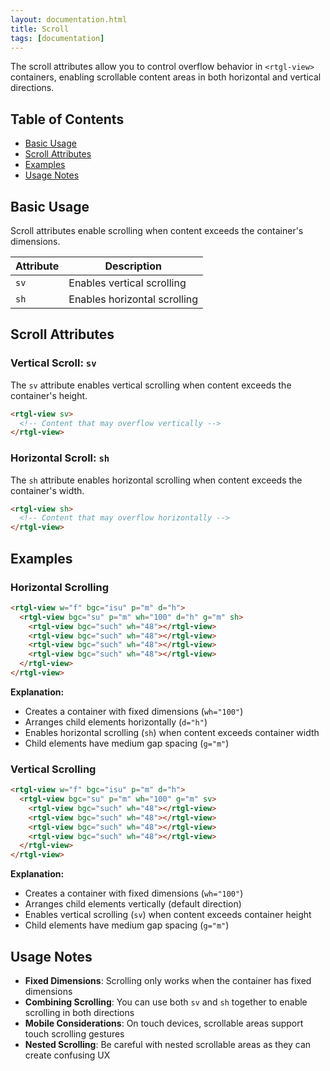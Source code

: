 ```yaml
---
layout: documentation.html
title: Scroll 
tags: [documentation]
---
```


The scroll attributes allow you to control overflow behavior in `<rtgl-view>` containers, enabling scrollable content areas in both horizontal and vertical directions.

## Table of Contents

- [Basic Usage](#basic-usage)
- [Scroll Attributes](#scroll-attributes)
- [Examples](#examples)
- [Usage Notes](#usage-notes)

## Basic Usage

Scroll attributes enable scrolling when content exceeds the container's dimensions.

| Attribute | Description |
|-----------|-------------|
| `sv` | Enables vertical scrolling |
| `sh` | Enables horizontal scrolling |

## Scroll Attributes

### Vertical Scroll: `sv`

The `sv` attribute enables vertical scrolling when content exceeds the container's height.

```html
<rtgl-view sv>
  <!-- Content that may overflow vertically -->
</rtgl-view>
```

### Horizontal Scroll: `sh`

The `sh` attribute enables horizontal scrolling when content exceeds the container's width.

```html
<rtgl-view sh>
  <!-- Content that may overflow horizontally -->
</rtgl-view>
```

## Examples

### Horizontal Scrolling

```html
<rtgl-view w="f" bgc="isu" p="m" d="h">
  <rtgl-view bgc="su" p="m" wh="100" d="h" g="m" sh>
    <rtgl-view bgc="such" wh="48"></rtgl-view>
    <rtgl-view bgc="such" wh="48"></rtgl-view>
    <rtgl-view bgc="such" wh="48"></rtgl-view>
    <rtgl-view bgc="such" wh="48"></rtgl-view>
  </rtgl-view>
</rtgl-view>
```

**Explanation:**
- Creates a container with fixed dimensions (`wh="100"`)
- Arranges child elements horizontally (`d="h"`)
- Enables horizontal scrolling (`sh`) when content exceeds container width
- Child elements have medium gap spacing (`g="m"`)

### Vertical Scrolling

```html
<rtgl-view w="f" bgc="isu" p="m" d="h">
  <rtgl-view bgc="su" p="m" wh="100" g="m" sv>
    <rtgl-view bgc="such" wh="48"></rtgl-view>
    <rtgl-view bgc="such" wh="48"></rtgl-view>
    <rtgl-view bgc="such" wh="48"></rtgl-view>
    <rtgl-view bgc="such" wh="48"></rtgl-view>
  </rtgl-view>
</rtgl-view>
```

**Explanation:**
- Creates a container with fixed dimensions (`wh="100"`)
- Arranges child elements vertically (default direction)
- Enables vertical scrolling (`sv`) when content exceeds container height
- Child elements have medium gap spacing (`g="m"`)

## Usage Notes

- **Fixed Dimensions**: Scrolling only works when the container has fixed dimensions
- **Combining Scrolling**: You can use both `sv` and `sh` together to enable scrolling in both directions
- **Mobile Considerations**: On touch devices, scrollable areas support touch scrolling gestures
- **Nested Scrolling**: Be careful with nested scrollable areas as they can create confusing UX
